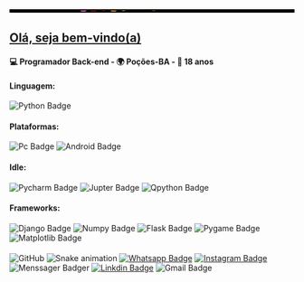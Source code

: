 <img src="images/carregando.gif" height="6" width="1200" alt="Gif animado">
<h2><a href="">Olá, seja bem-vindo(a)</a></h2>

#### 💻 Programador Back-end - 🌍 Poções-BA - 🎈 18 anos

#### Linguagem:
![Python Badge](https://img.shields.io/badge/Python-3776AB?style=flat&logo=python&logoColor=white)

#### Plataformas:
![Pc Badge](https://img.shields.io/badge/Windows-0078D6?style=flat&logo=windows&logoColor=white)
![Android Badge](https://img.shields.io/badge/Android-3DDC84?style=flat&logo=android&logoColor=white)

#### Idle:
![Pycharm Badge](https://img.shields.io/badge/pycharm-143?style=flat&logo=pycharm&logoColor=black&color=black&labelColor=green)
![Jupter Badge](https://img.shields.io/badge/Jupyter-%23F37626.svg?style=flat&logo=Jupyter&logoColor=white)
![Qpython Badge](https://img.shields.io/badge/PyDroid-blue?style=flat&logo=android&logoColor=white)

#### Frameworks:
![Django Badge](https://img.shields.io/badge/Django-blue?style=flat&logo=django&logoColor=white)
![Numpy Badge](https://img.shields.io/badge/numpy-%23013243.svg?style=flat&logo=numpy&logoColor=white)
![Flask Badge](https://img.shields.io/badge/Flask-FFFFFF?style=flat&logo=flask&logoColor=000000)
![Pygame Badge](https://img.shields.io/badge/Pygame-brightgreen?style=flat&logo=pygame&logoColor=white)
![Matplotlib Badge](https://img.shields.io/badge/Matplotlib-FFFFFF?style=flat&logo=matploit&logoColor=blu)
####
![GitHub](https://github-readme-stats.vercel.app/api?username=Cailtom&show_icons=true&theme=react)
![Snake animation](https://github.com/Cailtom/Cailtom/blob/output/github-contribution-grid-snake.svg)
[![Whatsapp Badge](https://img.shields.io/badge/-WhatsApp-57D153?style=plastic&logo=whatsapp&logoColor=white)](https://wa.me/557799328936?text=%20)
[![Instagram Badge](https://img.shields.io/badge/-Instagram-E4405F?style=plastic&logo=Instagram&logoColor=white)](https://www.instagram.com/cailtom_oliveyra02)
![Menssager Badger](https://img.shields.io/badge/Messenger-00B2FF?style=plastic&logo=messenger&logoColor=white)
[![Linkdin Badge](https://img.shields.io/badge/-Linkedln-0077B5?style=plastic&logo=linkedin&logoColor=white)](https://www.linkedin.com/in/cailton-oliveira)
![Gmail Badge](https://img.shields.io/badge/Gmail-D14836?style=plastic&logo=gmail&logoColor=white)
